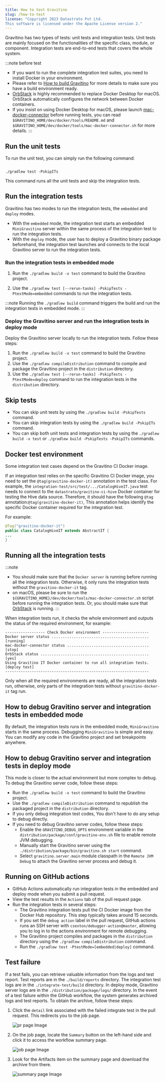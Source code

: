 ```yaml
---
title: How to test Gravitino
slug: /how-to-test
license: "Copyright 2023 Datastrato Pvt Ltd.
This software is licensed under the Apache License version 2."
---
```


Gravitino has two types of tests: unit tests and integration tests. Unit tests are mainly
focused on the functionalities of the specific class, module, or component. Integration tests
are end-to-end tests that covers the whole system.

:::note before test
* If you want to run the complete integration test suites, you need to install Docker in your
  environment.
* Please refer to [How to build Gravitino](./how-to-build.md) for more details to make sure you have
  a build environment ready.
* [OrbStack](https://orbstack.dev/) is highly recommended to replace Docker Desktop for
  macOS. OrbStack automatically configures the network between Docker containers.
* If you insist on using Docker Desktop for macOS, please launch
  [mac-docker-connector](https://github.com/wenjunxiao/mac-docker-connector) before running tests,
  you can read `$GRAVITINO_HOME/dev/docker/tools/README.md` and
  `$GRAVITINO_HOME/dev/docker/tools/mac-docker-connector.sh` for more details.
:::

## Run the unit tests

To run the unit test, you can simply run the following command:

```shell

./gradlew test -PskipITs
```

This command runs all the unit tests and skip the integration tests.

## Run the integration tests

Gravitino has two modes to run the integration tests, the `embedded` and `deploy` modes.

* With the `embedded` mode, the integration test starts an embedded `MiniGravitino` server
  within the same process of the integration test to run the integration tests.
* With the `deploy` mode, the user has to deploy a Gravitino binary package beforehand, the
  integration test launches and connects to the local Gravitino server to run the integration
  tests.

### Run the integration tests in embedded mode

1. Run the `./gradlew build -x test` command to build the Gravitino project.

2. Use the `./gradlew test [--rerun-tasks] -PskipTests -PtestMode=embedded` commands to run the
   integration tests.

:::note
Running the `./gradlew build` command triggers the build and run the integration tests in embedded
mode.
:::

### Deploy the Gravitino server and run the integration tests in deploy mode

Deploy the Gravitino server locally to run the integration tests. Follow these steps:

1. Run the `./gradlew build -x test` command to build the Gravitino project.
2. Use the `./gradlew compileDistribution` command to compile and package the Gravitino project
   in the `distribution` directory.
3. Use the `./gradlew test [--rerun-tasks] -PskipTests -PtestMode=deploy` command to run the
   integration tests in the `distribution` directory.

## Skip tests

* You can skip unit tests by using the `./gradlew build -PskipTests` command.
* You can skip integration tests by using the `./gradlew build -PskipITs` command.
* You can skip both unit tests and integration tests by using the `./gradlew build -x test` or `./gradlew build -PskipTests -PskipITs` commands.

## Docker test environment

Some integration test cases depend on the Gravitino CI Docker image.

If an integration test relies on the specific Gravitino CI Docker image,
you need to set the `@tag(gravitino-docker-it)` annotation in the test class.
For example, the `integration-test/src/test/.../CatalogHiveIT.java` test needs to connect to
the `datastrato/gravitino-ci-hive` Docker container for testing the Hive data source.
Therefore, it should have the following `@tag` annotation:`@tag(gravitino-docker-it)`, This annotation
helps identify the specific Docker container required for the integration test.

For example:

```java
@Tag("gravitino-docker-it")
public class CatalogHiveIT extends AbstractIT {
...
}
```

## Running all the integration tests

:::note
* You should make sure that the `Docker server` is running before running all the
  integration tests. Otherwise, it only runs the integration tests without the `gravitino-docker-it` tag.
* on macOS, please be sure to run the `${GRAVITINO_HOME}/dev/docker/tools/mac-docker-connector.sh`
  script before running the integration tests. Or, you should make sure that
  [OrbStack](https://orbstack.dev/) is running.
:::

When integration tests run, it checks the whole environment and outputs the status of the
required environment, for example:

```text
------------------ Check Docker environment ---------------------
Docker server status ............................................ [running]
mac-docker-connector status ..................................... [stop]
OrbStack status ................................................. [yes]
Using Gravitino IT Docker container to run all integration tests. [deploy test]
-----------------------------------------------------------------
```

Only when all the required environments are ready, all the integration tests run, otherwise,
only parts of the integration tests without `gravitino-docker-it` tag run.

## How to debug Gravitino server and integration tests in embedded mode

By default, the integration tests runs in the embedded mode, `MiniGravitino` starts in the
same process. Debugging `MiniGravitino` is simple and easy. You can modify any code in the
Gravitino project and set breakpoints anywhere.

## How to debug Gravitino server and integration tests in deploy mode

This mode is closer to the actual environment but more complex to debug. To debug the Gravitino
server code, follow these steps:

* Run the `./gradlew build -x test` command to build the Gravitino project.
* Use the `./gradlew compileDistribution` command to republish the packaged project in the `distribution` directory.
* If you only debug integration test codes, You don't have to do any setup to debug directly.
* If you need to debug Gravitino server codes, follow these steps:
  * Enable the `GRAVITINO_DEBUG_OPTS` environment variable in the
  `distribution/package/conf/gravitino-env.sh` file to enable remote JVM debugging.
  * Manually start the Gravitino server using the `./distribution/package/bin/gravitino.sh
  start` command.
  * Select `gravitino.server.main` module classpath in the `Remote JVM Debug` to attach the
  Gravitino server process and debug it.

## Running on GitHub actions

* GitHub Actions automatically run integration tests in the embedded and deploy mode when you
  submit a pull request.
* View the test results in the `Actions` tab of the pull request page.
* Run the integration tests in several steps:
  * The Gravitino integration tests pull the CI Docker image from the Docker Hub repository. This step typically takes around 15 seconds.
  * If you set the `debug action` label in the pull request, GitHub actions runs an SSH server with `csexton/debugger-action@master`, allowing you to log in to the actions environment for remote debugging.
  * The Gravitino project compiles and packages in the `distribution` directory using the `./gradlew compileDistribution` command.
  * Run the `./gradlew test -PtestMode=[embedded|deploy]` command.

## Test failure

If a test fails, you can retrieve valuable information from the logs and test report. Test reports are in the `./build/reports` directory. The integration test logs are in the `./integrate-test/build` directory. In deploy mode, Gravitino server logs are in the `./distribution/package/logs/` directory. In the event of a test failure within the GitHub workflow, the system generates archived logs and test reports. To obtain the archive, follow these steps:

1. Click the `detail` link associated with the failed integrate test in the pull request. This redirects you to the job page.

   ![pr page Image](assets/test-fail-pr.png)

2. On the job page, locate the `Summary` button on the left-hand side and click it to access the workflow summary page.

   ![job page Image](assets/test-fail-job.png)

3. Look for the Artifacts item on the summary page and download the archive from there.

   ![summary page Image](assets/test-fail-summary.png)
